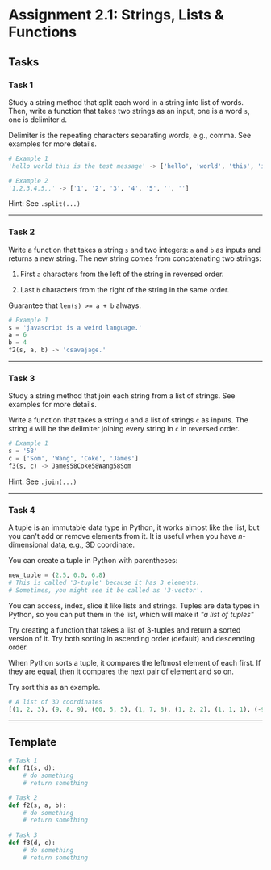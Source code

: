 # Assignment 2.1: Strings, Lists & Functions

## Tasks

### Task 1

Study a string method that split each word in a string into list of words. 
Then, write a function that takes two strings as an input, one is a word `s`, 
one is delimiter `d`.

Delimiter is the repeating characters separating words, e.g., comma. 
See examples for more details.
```python
# Example 1
'hello world this is the test message' -> ['hello', 'world', 'this', 'is', 'the', 'test', 'message']

# Example 2
'1,2,3,4,5,,' -> ['1', '2', '3', '4', '5', '', '']
```

Hint: See `.split(...)`

<hr>

### Task 2

Write a function that takes a string `s` and two integers: `a` and `b` as inputs 
and returns a new string. 
The new string comes from concatenating two strings:

1. First `a` characters from the left of the string in reversed order.

2. Last `b` characters from the right of the string in the same order.

Guarantee that `len(s) >= a + b` always.

```python
# Example 1
s = 'javascript is a weird language.'
a = 6
b = 4
f2(s, a, b) -> 'csavajage.'
```

<hr>

### Task 3

Study a string method that join each string from a list of strings. 
See examples for more details.

Write a function that takes a string `d` and a list of strings `c` as inputs. 
The string `d` will be the delimiter joining every string in `c` in reversed order.

```python
# Example 1
s = '58'
c = ['Som', 'Wang', 'Coke', 'James']
f3(s, c) -> James58Coke58Wang58Som
```

Hint: See `.join(...)`

<hr>

### Task 4

A tuple is an immutable data type in Python, it works almost like the list, 
but you can't add or remove elements from it. 
It is useful when you have *n*-dimensional data, e.g., 3D coordinate.

You can create a tuple in Python with parentheses:
```python
new_tuple = (2.5, 0.0, 6.8)
# This is called '3-tuple' because it has 3 elements.
# Sometimes, you might see it be called as '3-vector'.
```
You can access, index, slice it like lists and strings.
Tuples are data types in Python, so you can put them in the list, which 
will make it *"a list of tuples"*

Try creating a function that takes a list of 3-tuples and return a sorted version of it.
Try both sorting in ascending order (default) and descending order.

When Python sorts a tuple, it compares the leftmost element of each first. 
If they are equal, then it compares the next pair of element and so on.

Try sort this as an example.
```python
# A list of 3D coordinates
[(1, 2, 3), (9, 8, 9), (60, 5, 5), (1, 7, 8), (1, 2, 2), (1, 1, 1), (-9, 0, 0)]
```

<hr>

## Template
```python
# Task 1
def f1(s, d):
    # do something
    # return something

# Task 2
def f2(s, a, b):
    # do something
    # return something
    
# Task 3
def f3(d, c):
    # do something
    # return something

```
